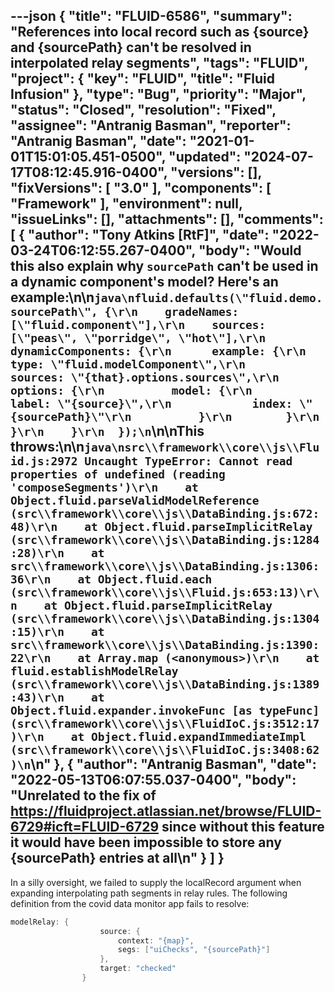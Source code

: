 ---json
{
  "title": "FLUID-6586",
  "summary": "References into local record such as {source} and {sourcePath} can't be resolved in interpolated relay segments",
  "tags": "FLUID",
  "project": {
    "key": "FLUID",
    "title": "Fluid Infusion"
  },
  "type": "Bug",
  "priority": "Major",
  "status": "Closed",
  "resolution": "Fixed",
  "assignee": "Antranig Basman",
  "reporter": "Antranig Basman",
  "date": "2021-01-01T15:01:05.451-0500",
  "updated": "2024-07-17T08:12:45.916-0400",
  "versions": [],
  "fixVersions": [
    "3.0"
  ],
  "components": [
    "Framework"
  ],
  "environment": null,
  "issueLinks": [],
  "attachments": [],
  "comments": [
    {
      "author": "Tony Atkins [RtF]",
      "date": "2022-03-24T06:12:55.267-0400",
      "body": "Would this also explain why `sourcePath` can't be used in a dynamic component's model?  Here's an example:\n\n```java\nfluid.defaults(\"fluid.demo.sourcePath\", {\r\n    gradeNames: [\"fluid.component\"],\r\n    sources: [\"peas\", \"porridge\", \"hot\"],\r\n    dynamicComponents: {\r\n      example: {\r\n        type: \"fluid.modelComponent\",\r\n        sources: \"{that}.options.sources\",\r\n        options: {\r\n          model: {\r\n            label: \"{source}\",\r\n            index: \"{sourcePath}\"\r\n          }\r\n        }\r\n      }\r\n    }\r\n  });\n```\n\nThis throws:\n\n```java\nsrc\\framework\\core\\js\\Fluid.js:2972 Uncaught TypeError: Cannot read properties of undefined (reading 'composeSegments')\r\n    at Object.fluid.parseValidModelReference (src\\framework\\core\\js\\DataBinding.js:672:48)\r\n    at Object.fluid.parseImplicitRelay (src\\framework\\core\\js\\DataBinding.js:1284:28)\r\n    at src\\framework\\core\\js\\DataBinding.js:1306:36\r\n    at Object.fluid.each (src\\framework\\core\\js\\Fluid.js:653:13)\r\n    at Object.fluid.parseImplicitRelay (src\\framework\\core\\js\\DataBinding.js:1304:15)\r\n    at src\\framework\\core\\js\\DataBinding.js:1390:22\r\n    at Array.map (<anonymous>)\r\n    at fluid.establishModelRelay (src\\framework\\core\\js\\DataBinding.js:1389:43)\r\n    at Object.fluid.expander.invokeFunc [as typeFunc] (src\\framework\\core\\js\\FluidIoC.js:3512:17)\r\n    at Object.fluid.expandImmediateImpl (src\\framework\\core\\js\\FluidIoC.js:3408:62)\n```\n"
    },
    {
      "author": "Antranig Basman",
      "date": "2022-05-13T06:07:55.037-0400",
      "body": "Unrelated to the fix of <https://fluidproject.atlassian.net/browse/FLUID-6729#icft=FLUID-6729> since without this feature it would have been impossible to store any {sourcePath} entries at all\n"
    }
  ]
}
---
In a silly oversight, we failed to supply the localRecord argument when expanding interpolating path segments in relay rules. The following definition from the covid data monitor app fails to resolve:

```java
modelRelay: {
                    source: {
                        context: "{map}",
                        segs: ["uiChecks", "{sourcePath}"]
                    },
                    target: "checked"
                }
```

        